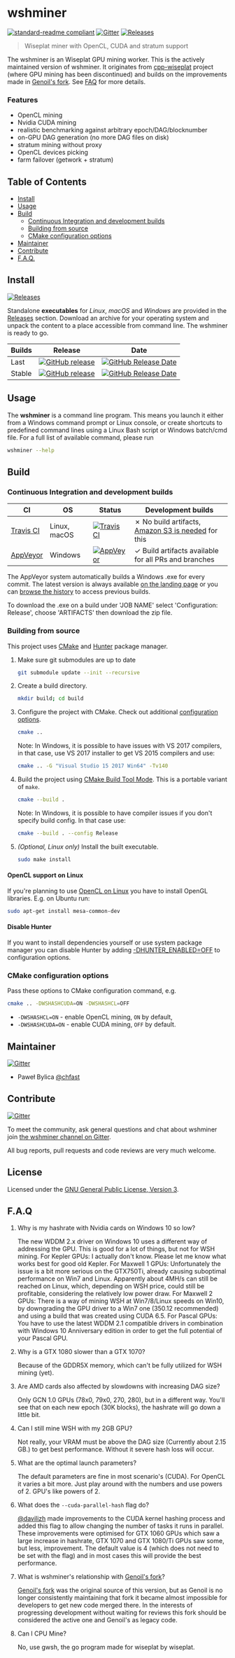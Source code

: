 # wshminer

[![standard-readme compliant](https://img.shields.io/badge/readme%20style-standard-brightgreen.svg)](https://github.com/RichardLitt/standard-readme)
[![Gitter](https://img.shields.io/gitter/room/nwjs/nw.js.svg)][Gitter]
[![Releases](https://img.shields.io/github/downloads/wiseplat/wshminer/total.svg)][Releases]

> Wiseplat miner with OpenCL, CUDA and stratum support

The wshminer is an Wiseplat GPU mining worker. This is the actively maintained version of wshminer. It originates from [cpp-wiseplat] project (where GPU mining has been discontinued) and builds on the improvements made in [Genoil's fork]. See [FAQ](#faq) for more details.

### Features

- OpenCL mining
- Nvidia CUDA mining
- realistic benchmarking against arbitrary epoch/DAG/blocknumber
- on-GPU DAG generation (no more DAG files on disk)
- stratum mining without proxy
- OpenCL devices picking
- farm failover (getwork + stratum)


## Table of Contents

- [Install](#install)
- [Usage](#usage)
- [Build](#build)
  - [Continuous Integration and development builds](#continuous-integration-and-development-builds)
  - [Building from source](#building-from-source)
  - [CMake configuration options](#cmake-configuration-options)
- [Maintainer](#maintainer)
- [Contribute](#contribute)
- [F.A.Q.](#faq)


## Install

[![Releases](https://img.shields.io/github/downloads/wiseplat/wshminer/total.svg)][Releases]

Standalone **executables** for _Linux_, _macOS_ and _Windows_ are provided in
the [Releases] section.
Download an archive for your operating system and unpack the content to a place
accessible from command line. The wshminer is ready to go.

| Builds | Release | Date |
| ------ | ------- | ---- |
| Last    | [![GitHub release](https://img.shields.io/github/release/wiseplat/wshminer/all.svg)](https://github.com/wiseplat/wshminer/releases) | [![GitHub Release Date](https://img.shields.io/github/release-date-pre/wiseplat/wshminer.svg)](https://github.com/wiseplat/wshminer/releases) |
| Stable  | [![GitHub release](https://img.shields.io/github/release/wiseplat/wshminer.svg)](https://github.com/wiseplat/wshminer/releases) | [![GitHub Release Date](https://img.shields.io/github/release-date/wiseplat/wshminer.svg)](https://github.com/wiseplat/wshminer/releases) |


## Usage

The **wshminer** is a command line program. This means you launch it either
from a Windows command prompt or Linux console, or create shortcuts to
predefined command lines using a Linux Bash script or Windows batch/cmd file.
For a full list of available command, please run

```sh
wshminer --help
```


## Build

### Continuous Integration and development builds

| CI            | OS            | Status  | Development builds |
| ------------- | ------------- | -----   | -----------------  |
| [Travis CI]   | Linux, macOS  | [![Travis CI](https://img.shields.io/travis/wiseplat/wshminer.svg)][Travis CI]    | ✗ No build artifacts, [Amazon S3 is needed] for this |
| [AppVeyor]    | Windows       | [![AppVeyor](https://img.shields.io/appveyor/ci/wiseplat/wshminer.svg)][AppVeyor] | ✓ Build artifacts available for all PRs and branches |

The AppVeyor system automatically builds a Windows .exe for every commit. The latest version is always available [on the landing page](https://ci.appveyor.com/project/wiseplat/wshminer) or you can [browse the history](https://ci.appveyor.com/project/wiseplat/wshminer/history) to access previous builds.

To download the .exe on a build under 'JOB NAME' select 'Configuration: Release', choose 'ARTIFACTS' then download the zip file.


### Building from source

This project uses [CMake] and [Hunter] package manager.

1. Make sure git submodules are up to date

   ```sh
   git submodule update --init --recursive
   ```

2. Create a build directory.

   ```sh
   mkdir build; cd build
   ```

3. Configure the project with CMake. Check out additional
   [configuration options](#cmake-configuration-options).

   ```sh
   cmake ..
   ```

   Note: In Windows, it is possible to have issues with VS 2017 compilers, in that case, use VS 2017 installer to get VS 2015 compilers and use:

   ```sh
   cmake .. -G "Visual Studio 15 2017 Win64" -Tv140
   ```

4. Build the project using [CMake Build Tool Mode]. This is a portable variant
   of `make`.

   ```sh
   cmake --build .
   ```

   Note: In Windows, it is possible to have compiler issues if you don't specify build config. In that case use:

   ```sh
   cmake --build . --config Release
   ```

5. _(Optional, Linux only)_ Install the built executable.

   ```sh
   sudo make install
   ```

#### OpenCL support on Linux

If you're planning to use [OpenCL on Linux](https://github.com/ruslo/hunter/wiki/pkg.opencl#pitfalls)
you have to install OpenGL libraries. E.g. on Ubuntu run:

```sh
sudo apt-get install mesa-common-dev
```

#### Disable Hunter

If you want to install dependencies yourself or use system package manager
you can disable Hunter by adding
[-DHUNTER_ENABLED=OFF](https://docs.hunter.sh/en/latest/reference/user-variables.html#hunter-enabled)
to configuration options.

### CMake configuration options

Pass these options to CMake configuration command, e.g.

```sh
cmake .. -DWSHASHCUDA=ON -DWSHASHCL=OFF
```

- `-DWSHASHCL=ON` - enable OpenCL mining, `ON` by default,
- `-DWSHASHCUDA=ON` - enable CUDA mining, `OFF` by default.


## Maintainer

[![Gitter](https://img.shields.io/gitter/room/wiseplat/wshminer.svg)][Gitter]

- Paweł Bylica [@chfast](https://github.com/chfast)


## Contribute

[![Gitter](https://img.shields.io/gitter/room/wiseplat/wshminer.svg)][Gitter]

To meet the community, ask general questions and chat about wshminer join [the wshminer channel on Gitter][Gitter].

All bug reports, pull requests and code reviews are very much welcome.


## License

Licensed under the [GNU General Public License, Version 3](LICENSE).


## F.A.Q

1. Why is my hashrate with Nvidia cards on Windows 10 so low?

   The new WDDM 2.x driver on Windows 10 uses a different way of addressing the GPU. This is good for a lot of things, but not for WSH mining.
   For Kepler GPUs: I actually don't know. Please let me know what works best for good old Kepler.
   For Maxwell 1 GPUs: Unfortunately the issue is a bit more serious on the GTX750Ti, already causing suboptimal performance on Win7 and Linux. Apparently about 4MH/s can still be reached on Linux, which, depending on WSH price, could still be profitable, considering the relatively low power draw.
   For Maxwell 2 GPUs: There is a way of mining WSH at Win7/8/Linux speeds on Win10, by downgrading the GPU driver to a Win7 one (350.12 recommended) and using a build that was created using CUDA 6.5.
   For Pascal GPUs: You have to use the latest WDDM 2.1 compatible drivers in combination with Windows 10 Anniversary edition in order to get the full potential of your Pascal GPU.

2. Why is a GTX 1080 slower than a GTX 1070?

   Because of the GDDR5X memory, which can't be fully utilized for WSH mining (yet).

3. Are AMD cards also affected by slowdowns with increasing DAG size?

   Only GCN 1.0 GPUs (78x0, 79x0, 270, 280), but in a different way. You'll see that on each new epoch (30K blocks), the hashrate will go down a little bit.

4. Can I still mine WSH with my 2GB GPU?

   Not really, your VRAM must be above the DAG size (Currently about 2.15 GB.) to get best performance. Without it severe hash loss will occur.

5. What are the optimal launch parameters?

   The default parameters are fine in most scenario's (CUDA). For OpenCL it varies a bit more. Just play around with the numbers and use powers of 2. GPU's like powers of 2.

6. What does the `--cuda-parallel-hash` flag do?

   [@davilizh](https://github.com/davilizh) made improvements to the CUDA kernel hashing process and added this flag to allow changing the number of tasks it runs in parallel. These improvements were optimised for GTX 1060 GPUs which saw a large increase in hashrate, GTX 1070 and GTX 1080/Ti GPUs saw some, but less, improvement. The default value is 4 (which does not need to be set with the flag) and in most cases this will provide the best performance.

7. What is wshminer's relationship with [Genoil's fork]?

   [Genoil's fork] was the original source of this version, but as Genoil is no longer consistently maintaining that fork it became almost impossible for developers to get new code merged there. In the interests of progressing development without waiting for reviews this fork should be considered the active one and Genoil's as legacy code.

8. Can I CPU Mine?

   No, use gwsh, the go program made for wiseplat by wiseplat.



[Amazon S3 is needed]: https://docs.travis-ci.com/user/uploading-artifacts/
[AppVeyor]: https://ci.appveyor.com/project/wiseplat/wshminer
[CMake]: https://cmake.org/
[CMake Build Tool Mode]: https://cmake.org/cmake/help/latest/manual/cmake.1.html#build-tool-mode
[cpp-wiseplat]: https://github.com/wiseplat/cpp-wiseplat
[Genoil's fork]: https://github.com/Genoil/cpp-wiseplat
[Gitter]: https://gitter.im/wiseplat/wshminer
[Hunter]: https://docs.hunter.sh/
[Releases]: https://github.com/wiseplat/wshminer/releases
[Travis CI]: https://travis-ci.org/wiseplat/wshminer
